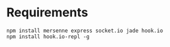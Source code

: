 # Requirements

    npm install mersenne express socket.io jade hook.io
    npm install hook.io-repl -g
